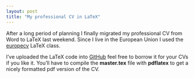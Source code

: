 ```yaml
---
layout: post
title: "My professional CV in LaTeX"
---
```


After a long period of planning I finally migrated my professional CV
from Word to LaTeX last weekend. Since I live in the European Union I
used the [europecv](http://www.ctan.org/tex-archive/macros/latex/contrib/europecv/) LaTeX class.

I’ve uploaded the LaTeX code into [GitHub](http://github.com/bbatsov/cv) feel free to borrow it for
your CVs if you like it. You’ll have to compile the **master.tex** file
with **pdflatex** to get a nicely formatted pdf version of the CV.
